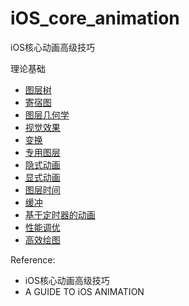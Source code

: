 # iOS_core_animation
iOS核心动画高级技巧

理论基础

* [图层树](https://github.com/AlfredTheBest/iOS_core_animation/tree/master/lesson0)
* [寄宿图](https://github.com/AlfredTheBest/iOS_core_animation/tree/master/lesson1)
* [图层几何学](https://github.com/AlfredTheBest/iOS_core_animation/tree/master/lesson2)
* [视觉效果](https://github.com/AlfredTheBest/iOS_core_animation/tree/master/lesson3)
* [变换](https://github.com/AlfredTheBest/iOS_core_animation/tree/master/lesson4)
* [专用图层](https://github.com/AlfredTheBest/iOS_core_animation/tree/master/lesson5)
* [隐式动画](https://github.com/AlfredTheBest/iOS_core_animation/tree/master/lesson6)
* [显式动画](https://github.com/AlfredTheBest/iOS_core_animation/tree/master/lesson7)
* [图层时间](https://github.com/AlfredTheBest/iOS_core_animation/tree/master/lesson8)
* [缓冲](https://github.com/AlfredTheBest/iOS_core_animation/tree/master/lesson9)
* [基于定时器的动画](https://github.com/AlfredTheBest/iOS_core_animation/tree/master/lesson10)
* [性能调优](https://github.com/AlfredTheBest/iOS_core_animation/tree/master/lesson11)
* [高效绘图](https://github.com/AlfredTheBest/iOS_core_animation/tree/master/lesson12)



Reference:

* iOS核心动画高级技巧
* A GUIDE TO iOS ANIMATION



